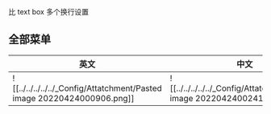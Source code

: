 比 text box 多个换行设置

## 全部菜单

| 英文 | 中文 |
| ---- | ---- |
| ![[../../../../../_Config/Attatchment/Pasted image 20220424000906.png]] | ![[../../../../../_Config/Attatchment/Pasted image 20220424002414.png]] |